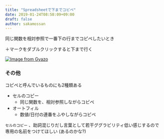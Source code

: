 ```yaml
---
title: "Spreadsheetで下までコピペ"
date: 2019-01-24T08:58:09+09:00
draft: false
author: sakamossan
---
```


同じ関数を相対参照で一番下の行までコピペしたいとき

＋マークをダブルクリックすると下まで行く

[![Image from Gyazo](https://i.gyazo.com/0463c1091b0475d839003d1fd7dfb6ba.gif)](https://gyazo.com/0463c1091b0475d839003d1fd7dfb6ba)


### その他

コピペと呼んでいるものにも2種類ある

- セルのコピー
    - 同じ関数を、相対参照しながらコピペ
- オートフィル
    - 数値/日付の連番をふやしながらコピペ

`セルのコピー` 、助詞混じりだし言葉として若干ググラビリティ低い感じするので専用の名前をつけてほしい (あるのかな?)
